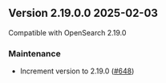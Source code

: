 ## Version 2.19.0.0 2025-02-03

Compatible with OpenSearch 2.19.0

### Maintenance
* Increment version to 2.19.0 ([#648](https://github.com/opensearch-project/asynchronous-search/pull/648))
